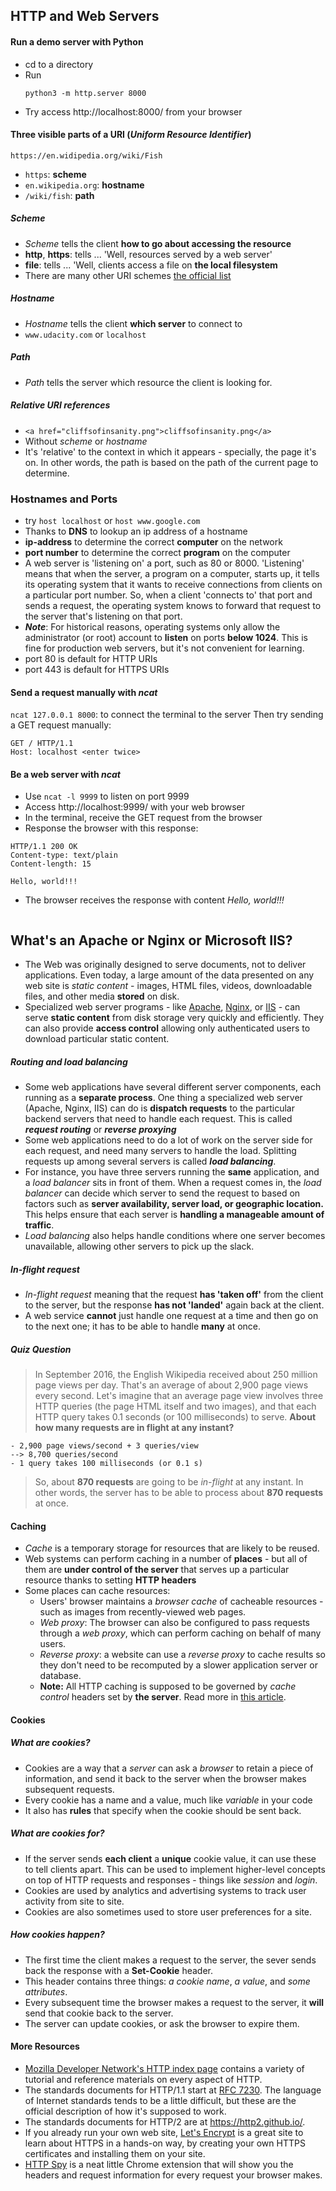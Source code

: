 ## HTTP and Web Servers
#### Run a demo server with Python
- cd to a directory
- Run
  ```
  python3 -m http.server 8000
  ```
- Try access http://localhost:8000/ from your browser
#### Three visible parts of a URI (_Uniform Resource Identifier_)
```https://en.widipedia.org/wiki/Fish```
- ```https```: **scheme**
- ```en.wikipedia.org```: **hostname**
- ```/wiki/fish```: **path**
##### Scheme
- _Scheme_ tells the client **how to go about accessing the resource**
- **http**, **https**: tells ... 'Well, resources served by a web server'
- **file**: tells ... 'Well, clients access a file on **the local filesystem**
- There are many other URI schemes [the official list](https://www.iana.org/assignments/uri-schemes/uri-schemes.xhtml)
##### Hostname
- _Hostname_ tells the client **which server** to connect to
- ```www.udacity.com``` or ```localhost```
##### Path
- _Path_ tells the server which resource the client is looking for.
##### Relative URI references
- ```<a href="cliffsofinsanity.png">cliffsofinsanity.png</a>```
- Without _scheme_ or _hostname_
- It's 'relative' to the context in which it appears - specially, the page it's on. In other words, the path is based on the path of the current page to determine.
### Hostnames and Ports
- try ```host localhost``` or ```host www.google.com```
- Thanks to **DNS** to lookup an ip address of a hostname
- **ip-address** to determine the correct **computer** on the network
- **port number** to determine the correct **program** on the computer
- A web server is 'listening on' a port, such as 80 or 8000. 'Listening' means that when the server, a program on a computer, starts up, it tells its operating system that it wants to receive connections from clients on a particular port number. So, when a client 'connects to' that port and sends a request, the operating system knows to forward that request to the server that's listening on that port.
- **_Note_**: For historical reasons, operating systems only allow the administrator (or root) account to **listen** on ports **below 1024**. This is fine for production web servers, but it's not convenient for learning. 
- port 80 is default for HTTP URIs
- port 443 is default for HTTPS URIs

#### Send a request manually with _ncat_
```ncat 127.0.0.1 8000```: to connect the terminal to the server
Then try sending a GET request manually:
```
GET / HTTP/1.1
Host: localhost <enter twice>
```
#### Be a web server with _ncat_
- Use ```ncat -l 9999``` to listen on port 9999
- Access http://localhost:9999/ with your web browser
- In the terminal, receive the GET request from the browser
- Response the browser with this response:
```
HTTP/1.1 200 OK
Content-type: text/plain
Content-length: 15

Hello, world!!!
```
- The browser receives the response with content _Hello, world!!!_

```
```
## What's an Apache or Nginx or Microsoft IIS?
- The Web was originally designed to serve documents, not to deliver applications. Even today, a large amount of the data presented on any web site is _static content_ - images, HTML files, videos, downloadable files, and other media **stored** on disk.
- Specialized web server programs - like [Apache](https://httpd.apache.org/), [Nginx](https://www.nginx.com/resources/wiki/), or [IIS](https://www.iis.net/) - can serve **static content** from disk storage very quickly and efficiently. They can also provide **access control** allowing only authenticated users to download particular static content.
##### Routing and load balancing
- Some web applications have several different server components, each running as a **separate process**. One thing a specialized web server (Apache, Nginx, IIS) can do is **dispatch requests** to the particular backend servers that need to handle each request. This is called **_request routing_** or **_reverse proxying_**
- Some web applications need to do a lot of work on the server side for each request, and need many servers to handle the load. Splitting requests up among several servers is called **_load balancing_**. 
- For instance, you have three servers running the **same** application, and a _load balancer_ sits in front of them. When a request comes in, the _load balancer_ can decide which server to send the request to based on factors such as **server availability, server load, or geographic location.** This helps ensure that each server is **handling a manageable amount of traffic**.
- _Load balancing_ also helps handle conditions where one server becomes unavailable, allowing other servers to pick up the slack.
##### _In-flight request_
- _In-flight request_ meaning that the request **has 'taken off'** from the client to the server, but the response **has not 'landed'** again back at the client. 
- A web service **cannot** just handle one request at a time and then go on to the next one; it has to be able to handle **many** at once.

##### Quiz Question
> In September 2016, the English Wikipedia received about 250 million page views per day. That's an average of about 2,900 page views every second. Let's imagine that an average page view involves three HTTP queries (the page HTML itself and two images), and that each HTTP query takes 0.1 seconds (or 100 milliseconds) to serve. **About how many requests are in flight at any instant?**

```
- 2,900 page views/second + 3 queries/view
--> 8,700 queries/second
- 1 query takes 100 milliseconds (or 0.1 s)
```
> So, about **870 requests** are going to be _in-flight_ at any instant. In other words, the server has to be able to process about **870 requests** at once.

#### Caching
- _Cache_ is a temporary storage for resources that are likely to be reused.
- Web systems can perform caching in a number of **places** - but all of them are **under control of the server** that serves up a particular resource thanks to setting **HTTP headers**
- Some places can cache resources:
  - Users' browser maintains a _browser cache_ of cacheable resources - such as images from recently-viewed web pages.
  - _Web proxy_: The browser can also be configured to pass requests through a _web proxy_, which can perform caching on behalf of many users.
  - _Reverse proxy_: a website can use a _reverse proxy_ to cache results so they don't need to be recomputed by a slower application server or database.
  - **Note:** All HTTP caching is supposed to be governed by _cache control_ headers set by **the server**. Read more in [this article](https://developers.google.com/web/fundamentals/performance/optimizing-content-efficiency/http-caching).

#### Cookies
##### What are cookies?
- Cookies are a way that a _server_ can ask a _browser_ to retain a piece of information, and send it back to the server when the browser makes subsequent requests.
- Every cookie has a name and a value, much like _variable_ in your code
- It also has **rules** that specify when the cookie should be sent back.
##### What are cookies for?
- If the server sends **each client** a **unique** cookie value, it can use these to tell clients apart. This can be used to implement higher-level concepts on top of HTTP requests and responses - things like _session_ and _login_.
- Cookies are used by analytics and advertising systems to track user activity from site to site.
- Cookies are also sometimes used to store user preferences for a site.
##### How cookies happen?
- The first time the client makes a request to the server, the sever sends back the response with a **Set-Cookie** header.
- This header contains three things: _a cookie name_, _a value_, and _some attributes_.
- Every subsequent time the browser makes a request to the server, it **will** send that cookie back to the server.
- The server can update cookies, or ask the browser to expire them.

#### More Resources
- [Mozilla Developer Network's HTTP index page](https://developer.mozilla.org/en-US/docs/Web/HTTP) contains a variety of tutorial and reference materials on every aspect of HTTP.
- The standards documents for HTTP/1.1 start at [RFC 7230](https://tools.ietf.org/html/rfc7230). The language of Internet standards tends to be a little difficult, but these are the official description of how it's supposed to work.
- The standards documents for HTTP/2 are at https://http2.github.io/.
- If you already run your own web site, [Let's Encrypt](https://letsencrypt.org/) is a great site to learn about HTTPS in a hands-on way, by creating your own HTTPS certificates and installing them on your site.
- [HTTP Spy](https://chrome.google.com/webstore/detail/http-spy/agnoocojkneiphkobpcfoaenhpjnmifb?hl=en) is a neat little Chrome extension that will show you the headers and request information for every request your browser makes.